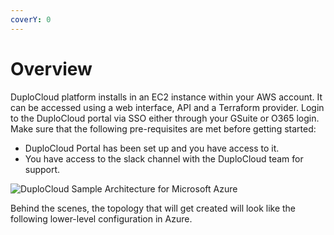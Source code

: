 ```yaml
---
coverY: 0
---
```


# Overview

DuploCloud platform installs in an EC2 instance within your AWS account. It can be accessed using a web interface, API and a Terraform provider. Login to the DuploCloud portal via SSO either through your GSuite or O365 login. Make sure that the following pre-requisites are met before getting started:

* DuploCloud Portal has been set up and you have access to it.
* You have access to the slack channel with the DuploCloud team for support.

![DuploCloud Sample Architecture for Microsoft Azure](https://files.gitbook.com/v0/b/gitbook-x-prod.appspot.com/o/spaces%2F68cb0s9ce5UIUKWPuYs8%2Fuploads%2FENalQ7CcBZGkVhetVFi1%2Fimage.png?alt=media\&token=ff1c6622-f836-4938-ab0e-a0e36c95ce7e)

Behind the scenes, the topology that will get created will look like the following lower-level configuration in Azure.
